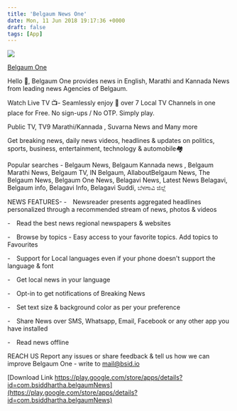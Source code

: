 ```yaml
---
title: 'Belgaum News One'
date: Mon, 11 Jun 2018 19:17:36 +0000
draft: false
tags: [App]
---
```


![](/static/images/belgaumoneapp.png)


[Belgaum One](https://play.google.com/store/apps/details?id=com.bsiddhartha.belgaumNews)  


Hello 🙌,
Belgaum One provides news in English, Marathi and Kannada News from leading news Agencies of Belgaum. 

Watch Live TV 📺-
Seamlessly enjoy 🙌 over 7 Local TV Channels in one place for Free. No sign-ups / No OTP. Simply play.

Public TV, TV9 Marathi/Kannada , Suvarna News and Many more

Get breaking news, daily news videos, headlines & updates on politics, sports, business, entertainment, technology & automobile🏘️


Popular searches - Belgaum News, Belgaum Kannada news , Belgaum Marathi News, Belgaum TV, IN Belgaum, AllaboutBelgaum News, The Belgaum News, Belgaum One News, Belagavi News, Latest News Belagavi, Belgaum info, Belagavi Info, Belagavi Suddi, ಬೆಳಗಾವಿ ಜಿಲ್ಲೆ 


NEWS FEATURES- 
- Newsreader presents aggregated headlines personalized through a recommended stream of news, photos & videos

- Read the best news regional newspapers & websites

- Browse by topics - Easy access to your favorite topics. Add topics to Favourites 

- Support for Local languages even if your phone doesn't support the language & font 

- Get local news in your language 

- Opt-in to get notifications of Breaking News

- Set text size & background color as per your preference

- Share News over SMS, Whatsapp, Email, Facebook or any other app you have installed

- Read news offline


REACH US
Report any issues or share feedback & tell us how we can improve Belgaum One - write to mail@bsid.io




[Download Link https://play.google.com/store/apps/details?id=com.bsiddhartha.belgaumNews](https://play.google.com/store/apps/details?id=com.bsiddhartha.belgaumNews)

